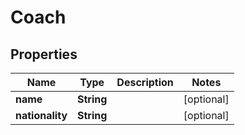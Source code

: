 

# Coach


## Properties

| Name | Type | Description | Notes |
|------------ | ------------- | ------------- | -------------|
|**name** | **String** |  |  [optional] |
|**nationality** | **String** |  |  [optional] |



